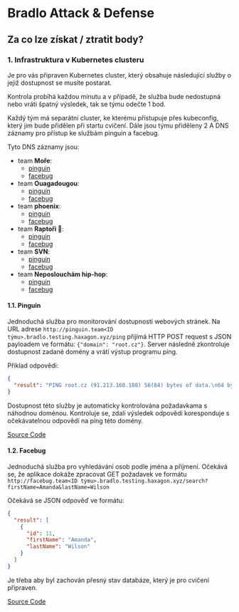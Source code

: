 # Bradlo Attack & Defense

## Za co lze získat / ztratit body?

### 1. Infrastruktura v Kubernetes clusteru

Je pro vás připraven Kubernetes cluster, který obsahuje následující služby o jejiž dostupnost se musíte postarat.

Kontrola probíhá každou minutu a v případě, že služba bude nedostupná nebo vráti špatný výsledek, tak se týmu odečte 1
bod.

Každý tým má separátní cluster, ke kterému přistupuje přes kubeconfig, který jim bude přidělen při startu cvičení. Dále
jsou týmu přiděleny 2 A DNS záznamy pro přístup ke službám pinguin a facebug.

Tyto DNS záznamy jsou:

- team **Moře**:
    - [pinguin](http://pinguin.team1.bradlo.testing.haxagon.xyz)
    - [facebug](http://facebug.team1.bradlo.testing.haxagon.xyz)
- team **Ouagadougou**:
    - [pinguin](http://pinguin.team2.bradlo.testing.haxagon.xyz)
    - [facebug](http://facebug.team2.bradlo.testing.haxagon.xyz)
- team **phoenix**:
    - [pinguin](http://pinguin.team3.bradlo.testing.haxagon.xyz)
    - [facebug](http://facebug.team3.bradlo.testing.haxagon.xyz)
- team **Raptoři 🦖**:
    - [pinguin](http://pinguin.team4.bradlo.testing.haxagon.xyz)
    - [facebug](http://facebug.team4.bradlo.testing.haxagon.xyz)
- team **SVN**:
    - [pinguin](http://pinguin.team5.bradlo.testing.haxagon.xyz)
    - [facebug](http://facebug.team5.bradlo.testing.haxagon.xyz)
- team **Neposlouchám hip-hop**:
    - [pinguin](http://pinguin.team6.bradlo.testing.haxagon.xyz)
    - [facebug](http://facebug.team6.bradlo.testing.haxagon.xyz)

#### 1.1. Pinguin

Jednoduchá služba pro monitorování dostupnosti webových stránek.
Na URL adrese `http://pinguin.team<ID týmu>.bradlo.testing.haxagon.xyz/ping` přijímá HTTP POST request s JSON payloadem
ve formátu: `{"domain": "root.cz"}`. Server následně zkontroluje dostupnost zadané domény a vrátí výstup programu ping.

Příklad odpovědi:

```json
{
  "result": "PING root.cz (91.213.160.188) 56(84) bytes of data.\n64 bytes from 91.213.160.188 (91.213.160.188): icmp_seq=1 ttl=54 time=14.6 ms\n\n--- root.cz ping statistics ---\n1 packets transmitted, 1 received, 0% packet loss, time 0ms\nrtt min/avg/max/mdev = 14.615/14.615/14.615/0.000 ms\n"
}
```

Dostupnost této služby je automaticky kontrolována požadavkama s náhodnou doménou. Kontroluje se, zdali výsledek
odpovědi
koresponduje s očekávatelnou odpovědí na ping této domény.

[Source Code](https://github.com/david-sykora/pinguin)

#### 1.2. Facebug

Jednoduchá služba pro vyhledávání osob podle jména a příjmení. Očekává se, že aplikace dokáže zpracovat GET požadavek
ve formátu `http://facebug.team<ID týmu>.bradlo.testing.haxagon.xyz/search?firstName=Amanda&lastName=Wilson`

Očekává se JSON odpověď ve formátu:

```json
{
  "result": [
    {
      "id": 11,
      "firstName": "Amanda",
      "lastName": "Wilson"
    }
  ]
}
```

Je třeba aby byl zachován přesný stav databáze, který je pro cvičení připraven.

[Source Code](https://github.com/david-sykora/facebug)

